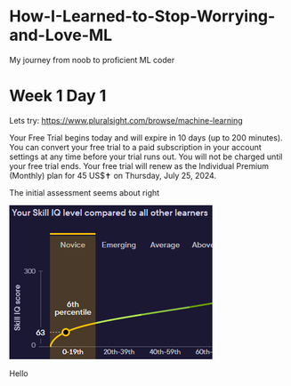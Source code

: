 # How-I-Learned-to-Stop-Worrying-and-Love-ML
My journey from noob to proficient ML coder

# Week 1 Day 1
Lets try: https://www.pluralsight.com/browse/machine-learning

Your Free Trial begins today and will expire in 10 days (up to 200 minutes). You can convert your free trial to a paid subscription in your account settings at any time before your trial runs out.
You will not be charged until your free trial ends. Your free trial will renew as the Individual Premium (Monthly) plan for 45 US$✝ on Thursday, July 25, 2024.

The initial assessment seems about right

![](/Week%201/Day%201/Screenshot%202024-07-15%20090644.png)

Hello